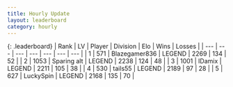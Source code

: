 ```yaml
---
title: Hourly Update
layout: leaderboard
category: hourly
---
```


{: .leaderboard}
| Rank | LV | Player | Division | Elo | Wins | Losses |
| --- | --- | --- | --- | --- | --- | --- |
| <span data-change="0">1</span> | 571 | <span title="ID: 454722">Blazegamer836</span> | LEGEND | <span data-change="0">2269</span> | <span data-change="0">134</span> | <span data-change="0">52</span> |
| <span data-change="0">2</span> | 1053 | <span title="ID: 203132">Sparing alt</span> | LEGEND | <span data-change="3">2238</span> | <span data-change="1">124</span> | <span data-change="0">48</span> |
| <span data-change="0">3</span> | 1001 | <span title="ID: 357425">IDamix</span> | LEGEND | <span data-change="0">2211</span> | <span data-change="0">105</span> | <span data-change="0">38</span> |
| <span data-change="0">4</span> | 530 | <span title="ID: 170123">tails55</span> | LEGEND | <span data-change="0">2189</span> | <span data-change="0">97</span> | <span data-change="0">28</span> |
| <span data-change="0">5</span> | 627 | <span title="ID: 498412">LuckySpin</span> | LEGEND | <span data-change="0">2168</span> | <span data-change="0">135</span> | <span data-change="0">70</span> |